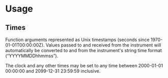 # Usage

## Times

Function arguments represented as Unix timestamps
(seconds since 1970-01-01T00:00:00Z).
Values passed to and received from the instrument
will automatically be converted to and from
the instrument's string time format (“YYYYMMDDhhmmss”).

The clock and any other times
may be set to any time
between 2000-01-01 00:00:00
and 2099-12-31 23:59:59
inclusive.
